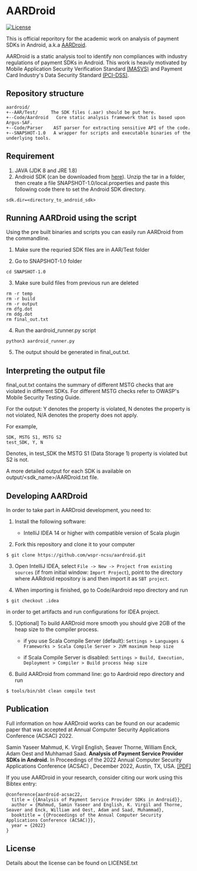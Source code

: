 # AARDroid
[![License](https://img.shields.io/badge/License-Apache%202.0-blue.svg)](https://opensource.org/licenses/Apache-2.0)

This is official reporitory for the academic work on analysis of payment SDKs in Android, a.k.a [AARDroid](https://saminmahmud.com/files/papers/acsac22-mahmud.pdf).

AARDroid is a static analysis tool to identify non compliances with industry regulations of payment SDKs in Android. This work is heavily motivated by Mobile Application Security Verification Standard [(MASVS)](https://owasp.org/www-pdf-archive/OWASP_Mobile_AppSec_Verification_Standard_v0.9.2.pdf) and Payment Card Industry's Data Security Standard [(PCI-DSS)](https://docs-prv.pcisecuritystandards.org/PCI%20DSS/Standard/PCI-DSS-v4_0.pdf).

## Repository structure

```
aardroid/
+--AAR/Test/     The SDK files (.aar) should be put here.
+--Code/Aardroid   Core static analysis framework that is based upon Argus-SAF.
+--Code/Parser    AST parser for extracting sensitive API of the code.
+--SNAPSHOT-1.0   A wrapper for scripts and executable binaries of the underlying tools.

```

## Requirement
1. JAVA (JDK 8 and JRE 1.8)
2. Android SDK (can be downloaded from [here](https://drive.google.com/drive/u/1/folders/1o3QO19ZXF3uwwZEkHtMeieQ8oxKyx6iI)). Unzip the tar in a folder, then create a file SNAPSHOT-1.0/local.properties and paste this following code there to set the Android SDK directory.
```
sdk.dir=<directory_to_android_sdk>
```

## Running AARDroid using the script

Using the pre built binaries and scripts you can easily run AARDroid from the commandline.

1. Make sure the requried SDK files are in AAR/Test folder

2. Go to SNAPSHOT-1.0 folder

```
cd SNAPSHOT-1.0
```

3. Make sure build files from previous run are deleted

```
rm -r temp
rm -r build
rm -r output
rm dfg.dot
rm ddg.dot
rm final_out.txt
```


4. Run the aardroid_runner.py script 

```
python3 aardroid_runner.py
```

5. The output should be generated in final_out.txt. 


## Interpreting the output file

final_out.txt contains the summary of different MSTG checks that are violated in different SDKs.
For different MSTG checks refer to OWASP's Mobile Security Testing Guide.

For the output: Y denotes the property is violated, N denotes the property is not violated, N/A denotes the property does not apply.

For example,
```
SDK, MSTG S1, MSTG S2
test_SDK, Y, N
```
Denotes, in test_SDK the MSTG S1 (Data Storage 1) property is violated but S2 is not.

A more detailed output for each SDK is available on output/<sdk_name>/AARDroid.txt file.



## Developing AARDroid

In order to take part in AARDroid development, you need to:

1. Install the following software:
    - IntelliJ IDEA 14 or higher with compatible version of Scala plugin

2. Fork this repository and clone it to your computer

  ```
  $ git clone https://github.com/wspr-ncsu/aardroid.git
  ```

3. Open IntelliJ IDEA, select `File -> New -> Project from existing sources`
(if from initial window: `Import Project`), point to
the directory where AARdroid repository is and then import it as `SBT project`.

4. When importing is finished, go to Code/Aardroid repo directory and run

  ```
  $ git checkout .idea
  ```

  in order to get artifacts and run configurations for IDEA project.

5. [Optional] To build AARDroid more smooth you should give 2GB of the heap size to the compiler process.
   - if you use Scala Compile Server (default):
   `Settings > Languages & Frameworks > Scala Compile Server > JVM maximum heap size`

   - if Scala Compile Server is disabled:
   `Settings > Build, Execution, Deployment > Compiler > Build process heap size`
   
6. Build AARDroid from command line: go to Aardroid repo directory and run

  ```
  $ tools/bin/sbt clean compile test
  ```
  

  
## Publication

Full information on how AARDroid works can be found on our academic paper that was accepted at Annual Computer Security Applications Conference (ACSAC) 2022.   

Samin Yaseer Mahmud, K. Virgil English, Seaver Thorne, William Enck, Adam Oest and Muhhamad Saad.  **Analysis of Payment Service Provider SDKs in Android.** In Proceedings of the 2022 Annual Computer Security Applications Conference (ACSAC) , December 2022, Austin, TX, USA. [\[PDF\]](https://saminmahmud.com/files/papers/acsac22-mahmud.pdf)

If you use AARDroid in your research, consider citing our work using this Bibtex entry:

```
@conference{aardroid-acsac22,
  title = {{Analysis of Payment Service Provider SDKs in Android}},
  author = {Mahmud, Samin Yaseer and English, K. Virgil and Thorne, Seaver and Enck, William and Oest, Adam and Saad, Muhammad},
  booktitle = {{Proceedings of the Annual Computer Security Applications Conference (ACSAC)}},
  year = {2022}
}
```

## License

Details about the license can be found on LICENSE.txt
